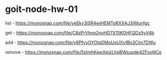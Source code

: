 # goit-node-hw-01
list - https://monosnap.com/file/yeEkv3lSR4wiHEMToRXXAJ3jWuvfgc

get - https://monosnap.com/file/C8zPrVhnp2noHD7X15KOHFQDz5yV4b

add - https://monosnap.com/file/y6PfvyOYOIqDMoUoUXyfBx3CIm7DWu

remove - https://monosnap.com/file/5stmhKewXpizLhqBWsupde4ZFooNCe
